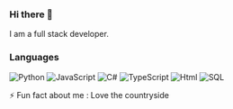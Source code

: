 ### Hi there 👋


 I am a full stack developer.
 
 ### Languages

![Python](https://img.shields.io/badge/-Python-000?&logo=Python)
![JavaScript](https://img.shields.io/badge/-JavaScript-000?&logo=JavaScript)
![C#](https://img.shields.io/badge/-%20C%23-black?&logo=CSharp)
![TypeScript](https://img.shields.io/badge/-TypeScript-000?&logo=TypeScript)
![Html](https://img.shields.io/badge/-Html-000?&logo=c%2b%2b&logoColor=00599C)
![SQL](https://img.shields.io/badge/-SQL-000?&logo=MySQL)

 ⚡ Fun fact about me : Love the countryside  
